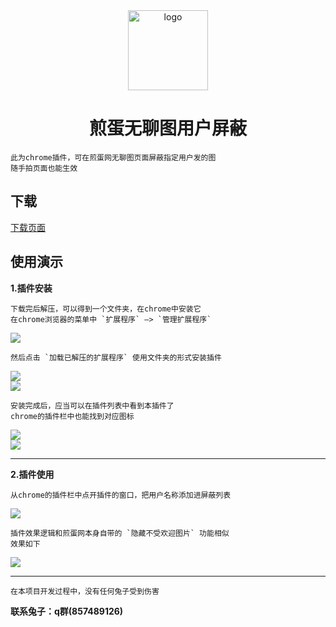 <div align="center">
    <img width="128" src="jiandanimg_userfilt/icons/jiandanfu-128" alt="logo"><br/>

# 煎蛋无聊图用户屏蔽
</div>      

    此为chrome插件，可在煎蛋网无聊图页面屏蔽指定用户发的图
    随手拍页面也能生效

## 下载
[下载页面](https://github.com/MikuNyanya/jiandanimg_userfilt/releases/tag/v1.0)

## 使用演示     
**1.插件安装**

    下载完后解压，可以得到一个文件夹，在chrome中安装它        
    在chrome浏览器的菜单中 `扩展程序` —> `管理扩展程序`       
<img src="docs/part0.png"><br/>

    然后点击 `加载已解压的扩展程序` 使用文件夹的形式安装插件      
<img src="docs/part1.png"><br/>
<img src="docs/part2.png"><br/>

    安装完成后，应当可以在插件列表中看到本插件了
    chrome的插件栏中也能找到对应图标
<img src="docs/part3.png"><br/>
<img src="docs/part4.png"><br/>

---
**2.插件使用**      
        

    从chrome的插件栏中点开插件的窗口，把用户名称添加进屏蔽列表        
<img src="docs/part5.png"><br/>

    插件效果逻辑和煎蛋网本身自带的 `隐藏不受欢迎图片` 功能相似
    效果如下
<img src="docs/part6.png"><br/>


___
    在本项目开发过程中，没有任何兔子受到伤害
__联系兔子：q群(857489126)__